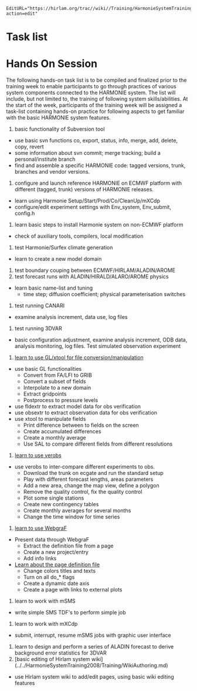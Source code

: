 ```@meta
EditURL="https://hirlam.org/trac//wiki//Training/HarmonieSystemTraining2008/Tasklist?action=edit"
```

# Task list

# Hands On Session
The following hands-on task list is to be compiled and finalized prior to the training week to enable participants to go through practices of various system components connected to the HARMONIE system. The list will include, but not limited to, the training of following system skills/abilities. At the start of the week, participants of the training week will be assigned a task-list containing hands-on practice for following aspects to get familiar with the basic HARMONIE system features.
 1. basic functionality of Subversion tool
   * use basic svn functions co, export, status, info, merge, add, delete, copy, revert
   * some information about svn commit; merge tracking; build a personal/institute branch
   * find and assemble a specific HARMONIE code: tagged versions, trunk, branches and vendor versions.
 1. configure and launch reference HARMONIE on ECMWF platform with different (tagged, trunk) versions of HARMONIE releases.
   * learn using Harmonie Setup/Start/Prod/Co/CleanUp/mXCdp
   * configure/edit experiment settings with Env_system, Env_submit, config.h
 1. learn basic steps to install Harmonie system on non-ECMWF platform
   * check of auxiliary tools, compilers, local modification
 1. test Harmonie/Surfex climate generation
   * learn to create a new model domain
 1. test boundary couping between ECMWF/HIRLAM/ALADIN/AROME
 1. test forecast runs with ALADIN/HIRALD/ALARO/AROME physics
   * learn basic name-list and tuning
     * time step; diffusion coefficient; physical parameterisation switches
 1. test running CANARI
   * examine analysis increment, data use, log files
 1. test running 3DVAR
   * basic configuration adjustment, examine analysis increment, ODB data, analysis monitoring, log files. Test simulated observation experiment
 1. [learn to use GL/xtool for file conversion/manipulation](https://hirlam.org/trac/browser/trunk/harmonie/util/gl/README)
   * use basic GL functionalities
     * Convert from FA/LFI to GRIB
     * Convert a subset of fields
     * Interpolate to a new domain
     * Extract gridpoints
     * Postprocess to pressure levels
   * use fldextr to extract model data for obs verification
   * use obsextr to extract observation data for obs verification
   * use xtool to manipulate fields
     * Print difference between to fields on the screen
     * Create accumulated differences 
     * Create a monthly average
     * Use SAL to compare different fields from different resolutions
 1. [learn to use verobs](https://hirlam.org/trac/browser/trunk/harmonie/util/monitor/doc/README_verobs)
   * use verobs to inter-compare different experiments to obs.
     * Download the trunk on ecgate and run the standard setup
     * Play with different forecast lengths, areas parameters
     * Add a new area, change the map view, define a polygon
     * Remove the quality control, fix the quality control
     * Plot some single stations
     * Create new contingency tables
     * Create monthly averages for several months
     * Change the time window for time series
 1. [learn to use WebgraF](https://hirlam.org/trac/browser/trunk/harmonie/util/monitor/doc/README_WebgraF)
   * Present data through WebgraF
     * Extract the definition file from a page
     * Create a new project/entry
     * Add info links
   * [Learn about the page definition file](https://hirlam.org/trac/browser/trunk/harmonie/util/monitor/WebgraF/src/input.html)
     * Change colors titles and texts
     * Turn on all do_* flags
     * Create a dynamic date axis
     * Create a page with links to external plots 
 1. learn to work with mSMS
   * write simple SMS TDF's to perform simple job
 1. learn to work with mXCdp
   * submit, interrupt, resume mSMS jobs with graphic user interface
 1. learn to design and perform a series of ALADIN forecast to derive background error statistics for 3DVAR
 1. [basic editing of Hirlam system wiki] (../../HarmonieSystemTraining2008/Training/WikiAuthoring.md)
   * use Hirlam system wiki to add/edit pages, using basic wiki editing features

